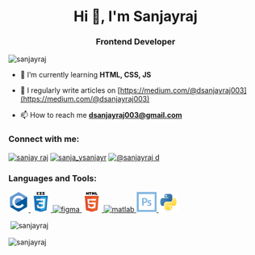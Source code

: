 <h1 align="center">Hi 👋, I'm Sanjayraj</h1>
<h3 align="center">Frontend Developer</h3>

<p align="left"> <img src="https://komarev.com/ghpvc/?username=sanjayraj&label=Profile%20views&color=0e75b6&style=flat" alt="sanjayraj" /> </p>

- 🌱 I’m currently learning **HTML, CSS, JS**

- 📝 I regularly write articles on [https://medium.com/@dsanjayraj003](https://medium.com/@dsanjayraj003)

- 📫 How to reach me **dsanjayraj003@gmail.com**

<h3 align="left">Connect with me:</h3>
<p align="left">
<a href="https://linkedin.com/in/sanjay raj" target="blank"><img align="center" src="https://raw.githubusercontent.com/rahuldkjain/github-profile-readme-generator/master/src/images/icons/Social/linked-in-alt.svg" alt="sanjay raj" height="30" width="40" /></a>
<a href="https://instagram.com/sanja_ysanjayr" target="blank"><img align="center" src="https://raw.githubusercontent.com/rahuldkjain/github-profile-readme-generator/master/src/images/icons/Social/instagram.svg" alt="sanja_ysanjayr" height="30" width="40" /></a>
<a href="https://medium.com/@sanjayraj d" target="blank"><img align="center" src="https://raw.githubusercontent.com/rahuldkjain/github-profile-readme-generator/master/src/images/icons/Social/medium.svg" alt="@sanjayraj d" height="30" width="40" /></a>
</p>

<h3 align="left">Languages and Tools:</h3>
<p align="left"> <a href="https://www.cprogramming.com/" target="_blank" rel="noreferrer"> <img src="https://raw.githubusercontent.com/devicons/devicon/master/icons/c/c-original.svg" alt="c" width="40" height="40"/> </a> <a href="https://www.w3schools.com/css/" target="_blank" rel="noreferrer"> <img src="https://raw.githubusercontent.com/devicons/devicon/master/icons/css3/css3-original-wordmark.svg" alt="css3" width="40" height="40"/> </a> <a href="https://www.figma.com/" target="_blank" rel="noreferrer"> <img src="https://www.vectorlogo.zone/logos/figma/figma-icon.svg" alt="figma" width="40" height="40"/> </a> <a href="https://www.w3.org/html/" target="_blank" rel="noreferrer"> <img src="https://raw.githubusercontent.com/devicons/devicon/master/icons/html5/html5-original-wordmark.svg" alt="html5" width="40" height="40"/> </a> <a href="https://www.mathworks.com/" target="_blank" rel="noreferrer"> <img src="https://upload.wikimedia.org/wikipedia/commons/2/21/Matlab_Logo.png" alt="matlab" width="40" height="40"/> </a> <a href="https://www.photoshop.com/en" target="_blank" rel="noreferrer"> <img src="https://raw.githubusercontent.com/devicons/devicon/master/icons/photoshop/photoshop-line.svg" alt="photoshop" width="40" height="40"/> </a> <a href="https://www.python.org" target="_blank" rel="noreferrer"> <img src="https://raw.githubusercontent.com/devicons/devicon/master/icons/python/python-original.svg" alt="python" width="40" height="40"/> </a> </p>

<p>&nbsp;<img align="center" src="https://github-readme-stats.vercel.app/api?username=sanjayraj&show_icons=true&locale=en" alt="sanjayraj" /></p>

<p><img align="center" src="https://github-readme-streak-stats.herokuapp.com/?user=sanjayraj&" alt="sanjayraj" /></p>
